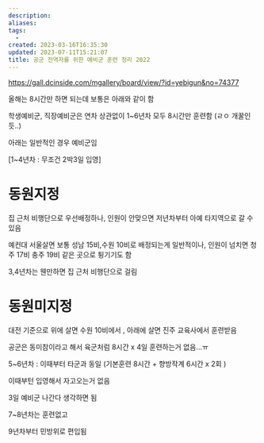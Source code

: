 ```yaml
---
description:
aliases: 
tags:
  - 
created: 2023-03-16T16:35:30
updated: 2023-07-11T15:21:07
title: 공군 전역자를 위한 예비군 훈련 정리 2022
---
```

https://gall.dcinside.com/mgallery/board/view/?id=yebigun&no=74377

  
올해는 8시간만 하면 되는데 보통은 아래와 같이 함

  

학생예비군, 직장예비군은 연차 상관없이 1~6년차 모두 8시간만 훈련함 (ㄹㅇ 개꿀인듯..)

  

아래는 일반적인 경우 예비군임

  

[1~4년차 : 무조건 2박3일 입영]

# 동원지정 
집 근처 비행단으로 우선배정하나, 인원이 안맞으면 저년차부터 아예 타지역으로 갈 수 있음

예컨대 서울살면 보통 성남 15비,수원 10비로 배정되는게 일반적이나, 인원이 넘치면 청주 17비 충주 19비 같은 곳으로 튕기기도 함

3,4년차는 웬만하면 집 근처 비행단으로 걸림

  

# 동원미지정
대전 기준으로 위에 살면 수원 10비에서 , 아래에 살면 진주 교육사에서 훈련받음

  

공군은 동미참이라고 해서 육군처럼 8시간 x 4일 훈련하는거 없음...ㅠ

  

  

5~6년차 : 이때부터 타군과 동일 (기본훈련 8시간 + 향방작계 6시간 x 2회 )

이때부턴 입영해서 자고오는거 없음

3일 예비군 나간다 생각하면 됨

  

7~8년차는 훈련없고

  

9년차부터 민방위로 편입됨